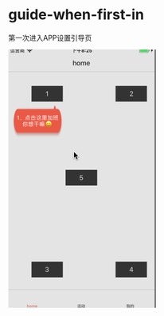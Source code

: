 # guide-when-first-in
第一次进入APP设置引导页

![guide.gif](https://github.com/Tomous/guide-when-first-in/blob/master/gif.gif)
